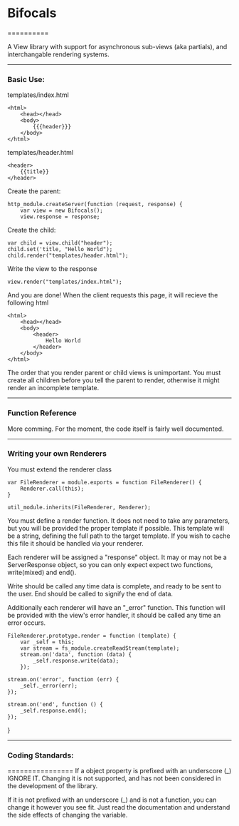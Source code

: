 # Bifocals
==========

A View library with support for asynchronous sub-views (aka partials), and interchangable rendering systems.

----

### Basic Use:
templates/index.html

    <html>
        <head></head>
        <body>
            {{{header}}}
        </body>
    </html>

templates/header.html

    <header>
        {{title}}
    </header>


Create the parent:

    http_module.createServer(function (request, response) {
        var view = new Bifocals();
        view.response = response;

Create the child:

    var child = view.child("header");
    child.set('title, "Hello World");
    child.render("templates/header.html");

Write the view to the response

    view.render("templates/index.html");

And you are done! When the client requests this page, it will recieve the following html

    <html>
        <head></head>
        <body>
            <header>
                Hello World
            </header>
        </body>
    </html>


The order that you render parent or child views is unimportant. You must create all children before you tell the parent to render, otherwise it might render an incomplete template.


----

### Function Reference

More comming. For the moment, the code itself is fairly well documented.

----

### Writing your own Renderers

You must extend the renderer class

    var FileRenderer = module.exports = function FileRenderer() {
        Renderer.call(this);
    }

    util_module.inherits(FileRenderer, Renderer);

You must define a render function. It does not need to take any parameters, but you will be provided the proper template if possible. This template will be a string, defining the full path to the target template. If you wish to cache this file it should be handled via your renderer.

Each renderer will be assigned a "response" object. It may or may not be a ServerResponse object, so you can only expect expect two functions, write(mixed) and end().

Write should be called any time data is complete, and ready to be sent to the user. End should be called to signify the end of data.

Additionally each renderer will have an "_error" function. This function will be provided with the view's error handler, it should be called any time an error occurs.


    FileRenderer.prototype.render = function (template) {
	    var _self = this;
	    var stream = fs_module.createReadStream(template);
	    stream.on('data', function (data) {
    	    _self.response.write(data);
        });

    stream.on('error', function (err) {
        _self._error(err);
    });

    stream.on('end', function () {
        _self.response.end();
    });
}

----

### Coding Standards:
================
If a object property is prefixed with an underscore (_) IGNORE IT. Changing it is not supported, and has not been considered in the development of the library.

If it is not prefixed with an underscore (_) and is not a function, you can change it however you see fit. Just read the documentation and understand the side effects of changing the variable.